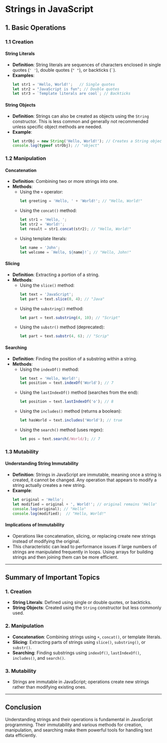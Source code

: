 # **Strings in JavaScript**

## **1. Basic Operations**

### **1.1 Creation**

#### **String Literals**
- **Definition**: String literals are sequences of characters enclosed in single quotes (`' '`), double quotes (`" "`), or backticks (`` ` ``).
- **Examples**:
  ```javascript
  let str1 = 'Hello, World!';   // Single quotes
  let str2 = "JavaScript is fun"; // Double quotes
  let str3 = `Template literals are cool`; // Backticks
  ```

#### **String Objects**
- **Definition**: Strings can also be created as objects using the `String` constructor. This is less common and generally not recommended unless specific object methods are needed.
- **Example**:
  ```javascript
  let strObj = new String('Hello, World!'); // Creates a String object
  console.log(typeof strObj); // "object"
  ```

### **1.2 Manipulation**

#### **Concatenation**
- **Definition**: Combining two or more strings into one.
- **Methods**:
  - Using the `+` operator:
    ```javascript
    let greeting = 'Hello, ' + 'World!'; // "Hello, World!"
    ```
  - Using the `concat()` method:
    ```javascript
    let str1 = 'Hello, ';
    let str2 = 'World!';
    let result = str1.concat(str2); // "Hello, World!"
    ```
  - Using template literals:
    ```javascript
    let name = 'John';
    let welcome = `Hello, ${name}!`; // "Hello, John!"
    ```

#### **Slicing**
- **Definition**: Extracting a portion of a string.
- **Methods**:
  - Using the `slice()` method:
    ```javascript
    let text = 'JavaScript';
    let part = text.slice(0, 4); // "Java"
    ```
  - Using the `substring()` method:
    ```javascript
    let part = text.substring(4, 10); // "Script"
    ```
  - Using the `substr()` method (deprecated):
    ```javascript
    let part = text.substr(4, 6); // "Scrip"
    ```

#### **Searching**
- **Definition**: Finding the position of a substring within a string.
- **Methods**:
  - Using the `indexOf()` method:
    ```javascript
    let text = 'Hello, World!';
    let position = text.indexOf('World'); // 7
    ```
  - Using the `lastIndexOf()` method (searches from the end):
    ```javascript
    let position = text.lastIndexOf('o'); // 8
    ```
  - Using the `includes()` method (returns a boolean):
    ```javascript
    let hasWorld = text.includes('World'); // true
    ```
  - Using the `search()` method (uses regex):
    ```javascript
    let pos = text.search(/World/); // 7
    ```

### **1.3 Mutability**

#### **Understanding String Immutability**
- **Definition**: Strings in JavaScript are immutable, meaning once a string is created, it cannot be changed. Any operation that appears to modify a string actually creates a new string.
- **Example**:
  ```javascript
  let original = 'Hello';
  let modified = original + ', World!'; // original remains 'Hello'
  console.log(original); // "Hello"
  console.log(modified);  // "Hello, World!"
  ```
  
#### **Implications of Immutability**
- Operations like concatenation, slicing, or replacing create new strings instead of modifying the original.
- This characteristic can lead to performance issues if large numbers of strings are manipulated frequently in loops. Using arrays for building strings and then joining them can be more efficient.

---

## **Summary of Important Topics**

### **1. Creation**
- **String Literals**: Defined using single or double quotes, or backticks.
- **String Objects**: Created using the `String` constructor but less commonly used.

### **2. Manipulation**
- **Concatenation**: Combining strings using `+`, `concat()`, or template literals.
- **Slicing**: Extracting parts of strings using `slice()`, `substring()`, or `substr()`.
- **Searching**: Finding substrings using `indexOf()`, `lastIndexOf()`, `includes()`, and `search()`.

### **3. Mutability**
- Strings are immutable in JavaScript; operations create new strings rather than modifying existing ones.

---

## **Conclusion**
Understanding strings and their operations is fundamental in JavaScript programming. Their immutability and various methods for creation, manipulation, and searching make them powerful tools for handling text data efficiently.
